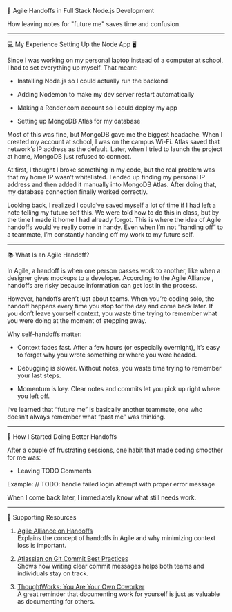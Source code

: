 🔄 Agile Handoffs in Full Stack Node.js Development

How leaving notes for "future me" saves time and confusion.

---

💻 My Experience Setting Up the Node App 🖥️

Since I was working on my personal laptop instead of a computer at school, I had to set everything up myself. That meant:

- Installing Node.js so I could actually run the backend

- Adding Nodemon to make my dev server restart automatically

- Making a Render.com account so I could deploy my app

- Setting up MongoDB Atlas for my database

Most of this was fine, but MongoDB gave me the biggest headache. When I created my account at school, I was on the campus Wi-Fi. Atlas saved that network’s IP address as the default. Later, when I tried to launch the project at home, MongoDB just refused to connect.

At first, I thought I broke something in my code, but the real problem was that my home IP wasn’t whitelisted. I ended up finding my personal IP address and then added it manually into MongoDB Atlas. After doing that, my database connection finally worked correctly.

Looking back, I realized I could’ve saved myself a lot of time if I had left a note telling my future self this. We were told how to do this in class, but by the time I made it home I had already forgot. This is where the idea of Agile handoffs would've really come in handy. Even when I’m not “handing off” to a teammate, I’m constantly handing off my work to my future self.

---

📚 What Is an Agile Handoff?

In Agile, a handoff is when one person passes work to another, like when a designer gives mockups to a developer. According to the Agile Alliance
, handoffs are risky because information can get lost in the process.

However, handoffs aren’t just about teams. When you’re coding solo, the handoff happens every time you stop for the day and come back later. If you don’t leave yourself context, you waste time trying to remember what you were doing at the moment of stepping away.

Why self-handoffs matter:

- Context fades fast. After a few hours (or especially overnight), it’s easy to forget why you wrote something or where you were headed.

- Debugging is slower. Without notes, you waste time trying to remember your last steps.

- Momentum is key. Clear notes and commits let you pick up right where you left off.

I’ve learned that “future me” is basically another teammate, one who doesn’t always remember what “past me” was thinking.

---

🔧 How I Started Doing Better Handoffs

After a couple of frustrating sessions, one habit that made coding smoother for me was:

- Leaving TODO Comments

Example: // TODO: handle failed login attempt with proper error message

When I come back later, I immediately know what still needs work.

---

📖 Supporting Resources

1. [Agile Alliance on Handoffs](https://www.agilealliance.org/glossary/handoff/)  
   Explains the concept of handoffs in Agile and why minimizing context loss is important.  

2. [Atlassian on Git Commit Best Practices](https://www.atlassian.com/git/tutorials/git-commit)  
   Shows how writing clear commit messages helps both teams and individuals stay on track.  

3. [ThoughtWorks: You Are Your Own Coworker](https://www.thoughtworks.com/en-us/insights/blog/you-are-your-own-coworker)  
   A great reminder that documenting work for yourself is just as valuable as documenting for others.
